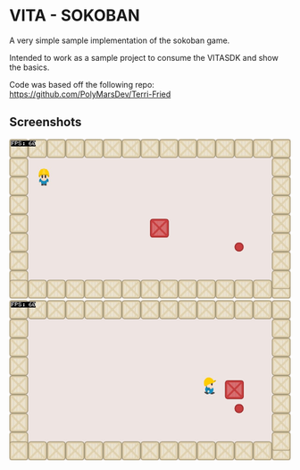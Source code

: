 # VITA - SOKOBAN

A very simple sample implementation of the sokoban game.

Intended to work as a sample project to consume the VITASDK and show the basics.

Code was based off the following repo: https://github.com/PolyMarsDev/Terri-Fried

## Screenshots
![screen1](https://github.com/JoseOcasio/vita-sokoban/blob/master/resources/screenshots/screenshot1.jpg)
![screen2](https://github.com/JoseOcasio/vita-sokoban/blob/master/resources/screenshots/screenshot2.jpg)
